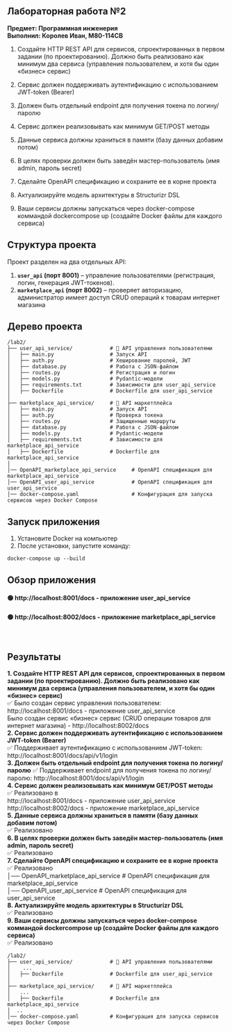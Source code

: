 ## Лабораторная работа №2 
**Предмет: Программная инженерия** <br>
**Выполнил: Королев Иван, М80-114СВ**

1. Создайте HTTP REST API для сервисов, спроектированных в первом задании (по
проектированию). Должно быть реализовано как минимум два сервиса
(управления пользователем, и хотя бы один «бизнес» сервис)

2. Сервис должен поддерживать аутентификацию с использованием JWT-token
(Bearer)
3. Должен быть отдельный endpoint для получения токена по логину/паролю
4. Сервис должен реализовывать как минимум GET/POST методы
5. Данные сервиса должны храниться в памяти (базу данных добавим потом)
6. В целях проверки должен быть заведён мастер-пользователь (имя admin,
пароль secret)
7. Сделайте OpenAPI спецификацию и сохраните ее в корне проекта
8. Актуализируйте модель архитектуры в Structurizr DSL
9. Ваши сервисы должны запускаться через docker-compose коммандой dockercompose up (создайте Docker файлы для каждого сервиса)


## Структура проекта
Проект разделен на два отдельных API:
1. **`user_api` (порт 8001)** – управление пользователями (регистрация, логин, генерация JWT-токенов).
2. **`marketplace_api` (порт 8002)** – проверяет авторизацию, администратор иимеет доступ CRUD операций к товарам интернет магазина

## Дерево проекта
```
/lab2/
├── user_api_service/            # 📂 API управления пользователями
│   ├── main.py                  # Запуск API
│   ├── auth.py                  # Хеширование паролей, JWT
│   ├── database.py              # Работа с JSON-файлом
│   ├── routes.py                # Регистрация и логин
│   ├── models.py                # Pydantic-модели
│   ├── requirements.txt         # Зависимости для user_api_service
│   ├── Dockerfile               # Dockerfile для user_api_service
│
├── marketplace_api_service/     # 📂 API маркетплейса
│   ├── main.py                  # Запуск API
│   ├── auth.py                  # Проверка токена
│   ├── routes.py                # Защищенные маршруты
│   ├── database.py              # Работа с JSON-файлом
│   ├── models.py                # Pydantic-модели
│   ├── requirements.txt         # Зависимости для marketplace_api_service
│   ├── Dockerfile               # Dockerfile для marketplace_api_service
│
│── OpenAPI_marketplace_api_service     # OpenAPI спецификация для marketplace_api_service
│── OpenAPI_user_api_service            # OpenAPI спецификация для user_api_service
│── docker-compose.yaml                 # Конфигурация для запуска сервисов через Docker Compose
```

## Запуск приложения
1. Установите Docker на компьютер
2. После установки, запустите команду:
```
docker-compose up --build
```

##  Обзор приложения
#### 🟢 http://localhost:8001/docs - приложение user_api_service
#### 🟢 http://localhost:8002/docs - приложение marketplace_api_service
<br>

## Результаты

**1. Создайте HTTP REST API для сервисов, спроектированных в первом задании (по
проектированию). Должно быть реализовано как минимум два сервиса
(управления пользователем, и хотя бы один «бизнес» сервис)**
<br>
✅ Было создан сервис управления пользователем: http://localhost:8001/docs - приложение user_api_service <br>
Было создан сервис «бизнес» сервис (СRUD операции товаров для интернет магазина) - http://localhost:8002/docs 
<br>
**2. Сервис должен поддерживать аутентификацию с использованием JWT-token
(Bearer)**
<br>
✅ Поддерживает аутентификацию с использованием JWT-token: http://localhost:8001/docs/api/v1/login
<br>
**3. Должен быть отдельный endpoint для получения токена по логину/паролю**
✅ Поддерживает endpoint для получения токена по логину/паролю: http://localhost:8001/docs/api/v1/login
<br>
**4. Сервис должен реализовывать как минимум GET/POST методы**
<br>
✅ Реализовано в 
<br> 
http://localhost:8001/docs - приложение user_api_service
<br>
http://localhost:8002/docs - приложение marketplace_api_service
<br>
**5. Данные сервиса должны храниться в памяти (базу данных добавим потом)**
<br>
✅ Реализовано
<br>
**6. В целях проверки должен быть заведён мастер-пользователь (имя admin,
пароль secret)**
<br>
✅ Реализовано
<br>
**7. Сделайте OpenAPI спецификацию и сохраните ее в корне проекта**
<br>
✅ Реализовано <br>
│── OpenAPI_marketplace_api_service     # OpenAPI спецификация для marketplace_api_service<br>
│── OpenAPI_user_api_service            # OpenAPI спецификация для user_api_service
<br>
**8. Актуализируйте модель архитектуры в Structurizr DSL**
<br>
✅ Реализовано
<br>
**9. Ваши сервисы должны запускаться через docker-compose коммандой dockercompose up (создайте Docker файлы для каждого сервиса)**
<br>
✅ Реализовано
```
/lab2/
├── user_api_service/            # 📂 API управления пользователями
│    ...
│   ├── Dockerfile               # Dockerfile для user_api_service
│
├── marketplace_api_service/     # 📂 API маркетплейса
│   ...
│   ├── Dockerfile               # Dockerfile для marketplace_api_service
│  ..
│── docker-compose.yaml          # Конфигурация для запуска сервисов через Docker Compose
```
